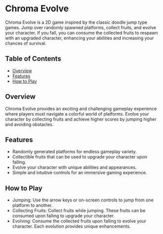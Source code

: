 # Chroma Evolve

Chroma Evolve is a 2D game inspired by the classic doodle jump type games. Jump over randomly spawned platforms, collect fruits, and evolve your character. If you fall, you can consume the collected fruits to respawn with an upgraded character, enhancing your abilities and increasing your chances of survival.

## Table of Contents

- [Overview](#overview)
- [Features](#features)
- [How to Play](#how-to-play)

## Overview

Chroma Evolve provides an exciting and challenging gameplay experience where players must navigate a colorful world of platforms. Evolve your character by collecting fruits and achieve higher scores by jumping higher and avoiding obstacles.

## Features

- Randomly generated platforms for endless gameplay variety.
- Collectible fruits that can be used to upgrade your character upon falling.
- Evolve your character with unique abilities and appearances.
- Simple and intuitive controls for an immersive gaming experience.

## How to Play
- Jumping: Use the arrow keys or on-screen controls to jump from one platform to another.
- Collecting Fruits: Collect fruits while jumping. These fruits can be consumed upon falling to upgrade your character.
- Evolving: Consume the collected fruits upon falling to evolve your character. Each evolution provides unique enhancements.
